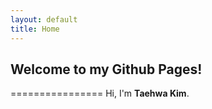 ```yaml
---
layout: default
title: Home
---
```


## Welcome to my Github Pages! 
================
Hi, I'm **Taehwa Kim**. 





